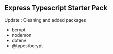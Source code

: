 ## Express Typescript Starter Pack

Update : Cleaning and added packages
   - bcrypt
   - nodemon
   - dotenv
   - @types/bcrypt